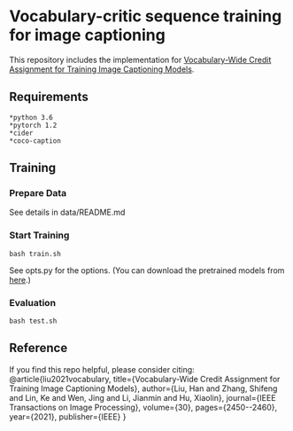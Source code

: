 # Vocabulary-critic sequence training for image captioning
This repository includes the implementation for [Vocabulary-Wide Credit Assignment for Training Image Captioning Models](https://ieeexplore.ieee.org/abstract/document/9329055). 
<br>
## Requirements 
    *python 3.6
    *pytorch 1.2
    *cider
    *coco-caption
## Training 
### Prepare Data
See details in data/README.md
### Start Training
```
bash train.sh
```
See opts.py for the options. (You can download the pretrained models from [here](https://drive.google.com/file/d/19rZ23UrEayb-ccreAoDTQ_Pksjap0h9O/view?usp=sharing).)
### Evaluation
```
bash test.sh
```
## Reference
If you find this repo helpful, please consider citing:
@article{liu2021vocabulary,
  title={Vocabulary-Wide Credit Assignment for Training Image Captioning Models},
  author={Liu, Han and Zhang, Shifeng and Lin, Ke and Wen, Jing and Li, Jianmin and Hu, Xiaolin},
  journal={IEEE Transactions on Image Processing},
  volume={30},
  pages={2450--2460},
  year={2021},
  publisher={IEEE}
}
